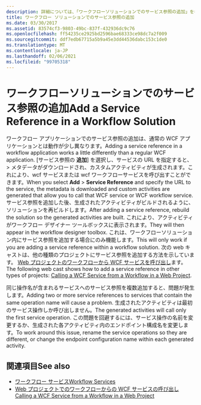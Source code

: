 ```yaml
---
description: 詳細については、「ワークフローソリューションでのサービス参照の追加」を参照してください。
title: ワークフロー ソリューションでのサービス参照の追加
ms.date: 03/30/2017
ms.assetid: 83574cf3-9803-49bc-837f-432936dc9c76
ms.openlocfilehash: ff54235ce2925bd2596bae68333ce98dc7a2f009
ms.sourcegitcommit: ddf7edb67715a5b9a45e3dd44536dabc153c1de0
ms.translationtype: MT
ms.contentlocale: ja-JP
ms.lasthandoff: 02/06/2021
ms.locfileid: "99705318"
---
```

# <a name="add-a-service-reference-in-a-workflow-solution"></a><span data-ttu-id="88b44-103">ワークフローソリューションでのサービス参照の追加</span><span class="sxs-lookup"><span data-stu-id="88b44-103">Add a Service Reference in a Workflow Solution</span></span>

<span data-ttu-id="88b44-104">ワークフロー アプリケーションでのサービス参照の追加は、通常の WCF アプリケーションとは動作が少し異なります。</span><span class="sxs-lookup"><span data-stu-id="88b44-104">Adding a service reference in a workflow application works a little differently than a regular WCF application.</span></span> <span data-ttu-id="88b44-105">[サービス参照の **追加**] を選択し、サービスの URL を指定すると、  >  メタデータがダウンロードされ、カスタムアクティビティが生成されます。これにより、wcf サービスまたは wcf ワークフローサービスを呼び出すことができます。</span><span class="sxs-lookup"><span data-stu-id="88b44-105">When you select **Add** > **Service Reference** and specify the URL to the service, the metadata is downloaded and custom activities are generated that allow you to call that WCF service or WCF workflow service.</span></span> <span data-ttu-id="88b44-106">サービス参照を追加した後、生成されたアクティビティがビルドされるように、ソリューションを再ビルドします。</span><span class="sxs-lookup"><span data-stu-id="88b44-106">After adding a service reference, rebuild the solution so the generated activities are built.</span></span> <span data-ttu-id="88b44-107">これにより、アクティビティがワークフロー デザイナー ツールボックスに表示されます。</span><span class="sxs-lookup"><span data-stu-id="88b44-107">They will then appear in the workflow designer toolbox.</span></span> <span data-ttu-id="88b44-108">これは、ワークフローソリューション内にサービス参照を追加する場合にのみ機能します。</span><span class="sxs-lookup"><span data-stu-id="88b44-108">This will only work if you are adding a service reference within a workflow solution.</span></span> <span data-ttu-id="88b44-109">次の web キャストは、他の種類のプロジェクトにサービス参照を追加する方法を示しています。 [Web プロジェクトのワークフローから WCF サービスを呼び出し](/archive/blogs/endpoint/how-to-consume-a-wcf-service-from-a-wf4-workflow)ます。</span><span class="sxs-lookup"><span data-stu-id="88b44-109">The following web cast shows how to add a service reference in other types of projects: [Calling a WCF Service from a Workflow in a Web Project](/archive/blogs/endpoint/how-to-consume-a-wcf-service-from-a-wf4-workflow).</span></span>

<span data-ttu-id="88b44-110">同じ操作名が含まれるサービスへのサービス参照を複数追加すると、問題が発生します。</span><span class="sxs-lookup"><span data-stu-id="88b44-110">Adding two or more service references to services that contain the same operation name will cause a problem.</span></span> <span data-ttu-id="88b44-111">生成されたアクティビティは最初のサービス操作しか呼び出しません。</span><span class="sxs-lookup"><span data-stu-id="88b44-111">The generated activities will call only the first service operation.</span></span> <span data-ttu-id="88b44-112">この問題を回避するには、サービス操作の名前を変更するか、生成された各アクティビティ内のエンドポイント構成名を変更します。</span><span class="sxs-lookup"><span data-stu-id="88b44-112">To work around this issue, rename the service operations so they are different, or change the endpoint configuration name within each generated activity.</span></span>

## <a name="see-also"></a><span data-ttu-id="88b44-113">関連項目</span><span class="sxs-lookup"><span data-stu-id="88b44-113">See also</span></span>

- [<span data-ttu-id="88b44-114">ワークフロー サービス</span><span class="sxs-lookup"><span data-stu-id="88b44-114">Workflow Services</span></span>](workflow-services.md)
- [<span data-ttu-id="88b44-115">Web プロジェクトでのワークフローからの WCF サービスの呼び出し</span><span class="sxs-lookup"><span data-stu-id="88b44-115">Calling a WCF Service from a Workflow in a Web Project</span></span>](/archive/blogs/endpoint/how-to-consume-a-wcf-service-from-a-wf4-workflow)
